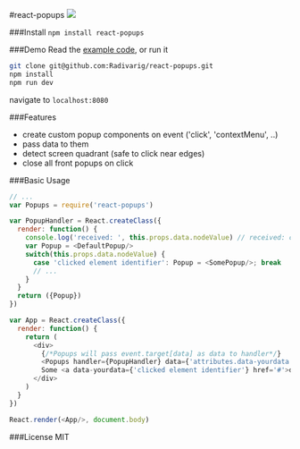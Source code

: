#react-popups
![](http://i.imgur.com/VuwWFn2.gif)

###Install
`npm install react-popups`

###Demo
Read the [example code](https://github.com/Radivarig/react-popups/blob/master/src/entry.jsx), or run it
```bash
git clone git@github.com:Radivarig/react-popups.git
npm install
npm run dev 
```
navigate to `localhost:8080`

###Features
- create custom popup components on event ('click', 'contextMenu', ..)
- pass data to them
- detect screen quadrant (safe to click near edges)
- close all front popups on click

###Basic Usage
```javascript
// ...
var Popups = require('react-popups')

var PopupHandler = React.createClass({
  render: function() {
    console.log('received: ', this.props.data.nodeValue) // received: clicked element identifier
    var Popup = <DefaultPopup/>
    switch(this.props.data.nodeValue) {
      case 'clicked element identifier': Popup = <SomePopup/>; break
      // ...
    }
  }
  return ({Popup})
})

var App = React.createClass({
  render: function() {
    return (
      <div>
        {/*Popups will pass event.target[data] as data to handler*/}
        <Popups handler={PopupHandler} data={'attributes.data-yourdata'} event='click'/>
        Some <a data-yourdata={'clicked element identifier'} href='#'>demo</a> text.
      </div>
    )
  }
})

React.render(<App/>, document.body)
```

###License
MIT
